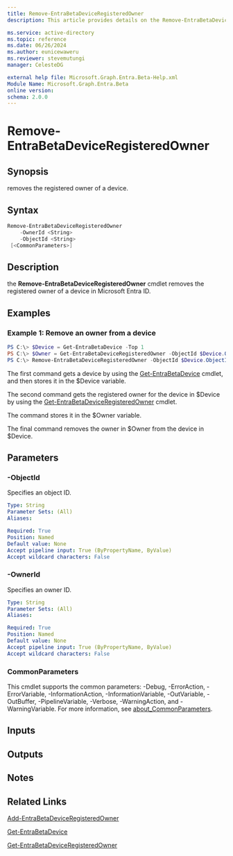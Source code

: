 ```yaml
---
title: Remove-EntraBetaDeviceRegisteredOwner
description: This article provides details on the Remove-EntraBetaDeviceRegisteredOwner command.

ms.service: active-directory
ms.topic: reference
ms.date: 06/26/2024
ms.author: eunicewaweru
ms.reviewer: stevemutungi
manager: CelesteDG

external help file: Microsoft.Graph.Entra.Beta-Help.xml
Module Name: Microsoft.Graph.Entra.Beta
online version:
schema: 2.0.0
---
```


# Remove-EntraBetaDeviceRegisteredOwner

## Synopsis
removes the registered owner of a device.

## Syntax

```powershell
Remove-EntraBetaDeviceRegisteredOwner 
    -OwnerId <String> 
    -ObjectId <String> 
 [<CommonParameters>]
```

## Description
the **Remove-EntraBetaDeviceRegisteredOwner** cmdlet removes the registered owner of a device in Microsoft Entra ID.

## Examples

### Example 1: Remove an owner from a device
```powershell
PS C:\> $Device = Get-EntraBetaDevice -Top 1
PS C:\> $Owner = Get-EntraBetaDeviceRegisteredOwner -ObjectId $Device.ObjectId
PS C:\> Remove-EntraBetaDeviceRegisteredOwner -ObjectId $Device.ObjectId -OwnerId $Owner.ObjectId
```

The first command gets a device by using the [Get-EntraBetaDevice](./Get-EntraBetaDevice.md) cmdlet, and then stores it in the $Device variable.  

The second command gets the registered owner for the device in $Device by using the [Get-EntraBetaDeviceRegisteredOwner](./Get-EntraBetaDeviceRegisteredOwner.md) cmdlet.  

The command stores it in the $Owner variable.  

The final command removes the owner in $Owner from the device in $Device.

## Parameters

### -ObjectId
Specifies an object ID.

```yaml
Type: String
Parameter Sets: (All)
Aliases:

Required: True
Position: Named
Default value: None
Accept pipeline input: True (ByPropertyName, ByValue)
Accept wildcard characters: False
```

### -OwnerId
Specifies an owner ID.

```yaml
Type: String
Parameter Sets: (All)
Aliases:

Required: True
Position: Named
Default value: None
Accept pipeline input: True (ByPropertyName, ByValue)
Accept wildcard characters: False
```

### CommonParameters
This cmdlet supports the common parameters: -Debug, -ErrorAction, -ErrorVariable, -InformationAction, -InformationVariable, -OutVariable, -OutBuffer, -PipelineVariable, -Verbose, -WarningAction, and -WarningVariable. For more information, see [about_CommonParameters](https://go.microsoft.com/fwlink/?LinkID=113216).

## Inputs

## Outputs

## Notes

## Related Links

[Add-EntraBetaDeviceRegisteredOwner](Add-EntraBetaDeviceRegisteredOwner.md)

[Get-EntraBetaDevice](Get-EntraBetaDevice.md)

[Get-EntraBetaDeviceRegisteredOwner](Get-EntraBetaDeviceRegisteredOwner.md)

